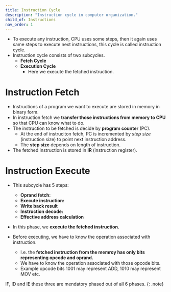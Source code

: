 ```yaml
---
title: Instruction Cycle
description: "Instruction cycle in computer organization."
child_of: Instructions
nav_order: 1
---
```


- To execute any instruction, CPU uses some steps, then it again uses same steps to execute next instructions, this cycle is called instruction cycle.
- Instruction cycle consists of two subcycles.
    - **Fetch Cycle**
    - **Execution Cycle**
        - Here we execute the fetched instruction.
 

# Instruction Fetch
   
- Instructions of a program we want to execute are stored in memory in binary form.
- In instruction fetch we **transfer those instructions from memory to CPU** so that CPU can know what to do.
- The instruction to be fetched is decide by **program counter** (PC).
    - At the end of instruciton fetch, PC is incremented by *step size* (instruction size) to point next instruction address.
    - The **step size** depends on length of instruction.
- The fetched instruction is stored in **IR** (instruction register).

# Instruction Execute

- This subcycle has 5 steps:
    - **Oprand fetch:**
    - **Execute instruction:**
    - **Write back result**
    - **Instruction decode:**
    - **Effective address calculation**

- In this phase, we **execute the fetched instruction.**
- Before executing, we have to know the operation associated with instruction.
    - I.e. the **fetched instruction from the memroy has only bits representing opcode and oprand.**
    - We have to know the operation associated with those opcode bits.
    - Example opcode bits 1001 may represent ADD, 1010 may represent MOV etc.

IF, ID and IE these three are mendatory phased out of all 6 phases.
{: .note}